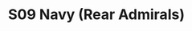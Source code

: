 ---
title: S09 Navy (Rear Admirals)
permalink: "/teams/s09-navy-rear-admirals"
members:
- Brian Golden - Captain
- Sheerod Wilkerson - Quarterback
- John B.
- Braden Boyd
- Porter Brockway
- Will Chappell
- Jayme Fuglesten
- Aaron Kubey
- Patrick McIntyre
- Dameron Rendell
- Kyle Suib
- Shannon Sweeney
- John Woods
teamid: 4463
name: S09 Navy
color: Rear Admirals
division: ''
---